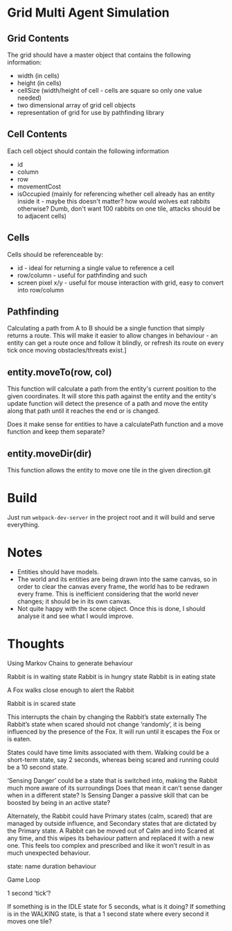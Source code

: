 # Grid Multi Agent Simulation

## Grid Contents
The grid should have a master object that contains the following information:

- width (in cells)
- height (in cells)
- cellSize (width/height of cell - cells are square so only one value needed)
- two dimensional array of grid cell objects
- representation of grid for use by pathfinding library

## Cell Contents
Each cell object should contain the following information

- id
- column
- row
- movementCost
- isOccupied (mainly for referencing whether cell already has an entity inside it - maybe this doesn't matter? how would wolves eat rabbits otherwise? Dumb, don't want 100 rabbits on one tile, attacks should be to adjacent cells)

## Cells

Cells should be referenceable by:

- id - ideal for returning a single value to reference a cell
- row/column - useful for pathfinding and such
- screen pixel x/y - useful for mouse interaction with grid, easy to convert into row/column

## Pathfinding

Calculating a path from A to B should be a single function that simply returns a route. This will make it easier to allow changes in behaviour - an entity can get a route once and follow it blindly, or refresh its route on every tick once moving obstacles/threats exist.]

## entity.moveTo(row, col)

This function will calculate a path from the entity's current position to the given coordinates. It will store this path against the entity and the entity's update function will detect the presence of a path and move the entity along that path until it reaches the end or is changed.

Does it make sense for entities to have a calculatePath function and a move function and keep them separate?

## entity.moveDir(dir)

This function allows the entity to move one tile in the given direction.git

# Build

Just run `webpack-dev-server` in the project root and it will build and serve everything.

# Notes

- Entities should have models.
- The world and its entities are being drawn into the same canvas, so in order to clear the canvas every frame, the world has to be redrawn every frame. This is inefficient considering that the world never changes; it should be in its own canvas.
- Not quite happy with the scene object. Once this is done, I should analyse it and see what I would improve.

# Thoughts

Using Markov Chains to generate behaviour

Rabbit is in waiting state
Rabbit is in hungry state
Rabbit is in eating state

A Fox walks close enough to alert the Rabbit

Rabbit is in scared state

This interrupts the chain by changing the Rabbit’s state externally
The Rabbit’s state when scared should not change ‘randomly’, it is being influenced by the presence of the Fox. It will run until it escapes the Fox or is eaten.

States could have time limits associated with them. Walking could be a short-term state, say 2 seconds, whereas being scared and running could be a 10 second state.

‘Sensing Danger’ could be a state that is switched into, making the Rabbit much more aware of its surroundings
	Does that mean it can’t sense danger when in a different state?
	Is Sensing Danger a passive skill that can be boosted by being in an active state?

Alternately, the Rabbit could have Primary states (calm, scared) that are managed by outside influence, and Secondary states that are dictated by the Primary state.  A Rabbit can be moved out of Calm and into Scared at any time, and this wipes its behaviour pattern and replaced it with a new one.
	This feels too complex and prescribed and like it won’t result in as much unexpected behaviour.

state:
	name
	duration
	behaviour

Game Loop

1 second ‘tick’?


If something is in the IDLE state for 5 seconds, what is it doing?
If something is in the WALKING state, is that a 1 second state where every second it moves one tile?
